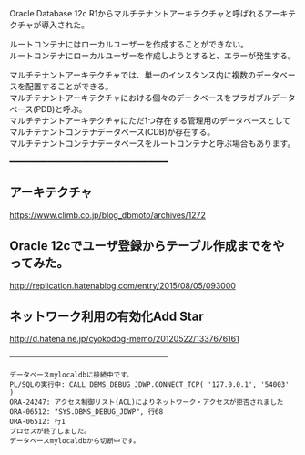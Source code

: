 Oracle Database 12c R1からマルチテナントアーキテクチャと呼ばれるアーキテクチャが導入された。    

ルートコンテナにはローカルユーザーを作成することができない。    
ルートコンテナにローカルユーザーを作成しようとすると、エラーが発生する。    

マルチテナントアーキテクチャでは、単一のインスタンス内に複数のデータベースを配置することができる。    
マルチテナントアーキテクチャにおける個々のデータベースをプラガブルデータベース(PDB)と呼ぶ。    
マルチテナントアーキテクチャにただ1つ存在する管理用のデータベースとしてマルチテナントコンテナデータベース(CDB)が存在する。    
マルチテナントコンテナデータベースをルートコンテナと呼ぶ場合もあります。    

━━━━━━━━━━━━━━━━━━━━━━━━━━━━━━━━━
## アーキテクチャ
https://www.climb.co.jp/blog_dbmoto/archives/1272


## Oracle 12cでユーザ登録からテーブル作成までをやってみた。
http://replication.hatenablog.com/entry/2015/08/05/093000

## ネットワーク利用の有効化Add Star
http://d.hatena.ne.jp/cyokodog-memo/20120522/1337676161

━━━━━━━━━━━━━━━━━━━━━━━━━━━━━━━━━

```
データベースmylocaldbに接続中です。
PL/SQLの実行中: CALL DBMS_DEBUG_JDWP.CONNECT_TCP( '127.0.0.1', '54003' )
ORA-24247: アクセス制御リスト(ACL)によりネットワーク・アクセスが拒否されました
ORA-06512: "SYS.DBMS_DEBUG_JDWP", 行68
ORA-06512: 行1
プロセスが終了しました。
データベースmylocaldbから切断中です。
```

